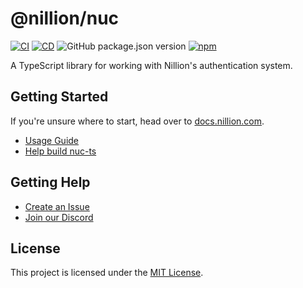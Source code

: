 # @nillion/nuc

[![CI](https://github.com/NillionNetwork/nuc-ts/actions/workflows/ci.yaml/badge.svg)](https://github.com/NillionNetwork/nuc-ts/actions/workflows/ci.yaml)
[![CD](https://github.com/NillionNetwork/nuc-ts/actions/workflows/cd.yaml/badge.svg)](https://github.com/NillionNetwork/nuc-ts/actions/workflows/cd.yaml)
![GitHub package.json version](https://img.shields.io/github/package-json/v/NillionNetwork/nuc-ts)
[![npm](https://img.shields.io/npm/v/@nillion/nuc)](https://www.npmjs.com/package/@nillion/nuc)

A TypeScript library for working with Nillion's authentication system.

## Getting Started

If you're unsure where to start, head over to [docs.nillion.com](https://docs.nillion.com).

- [Usage Guide](./DOCUMENTATION.md)
- [Help build nuc-ts](./CONTRIBUTING.md)

## Getting Help

- [Create an Issue](https://github.com/NillionNetwork/nuc-ts/issues/new/choose)
- [Join our Discord](https://discord.com/invite/nillionnetwork)

## License

This project is licensed under the [MIT License](./LICENSE).
